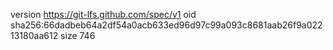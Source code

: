 version https://git-lfs.github.com/spec/v1
oid sha256:66dadbeb64a2df54a0acb633ed96d97c99a093c8681aab26f9a02213180aa612
size 746
